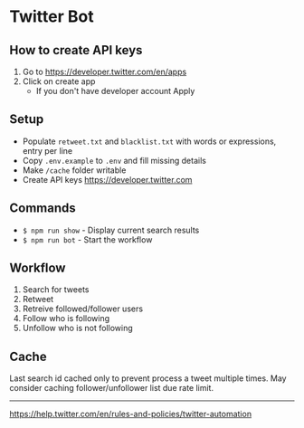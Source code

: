 # Twitter Bot

## How to create API keys

1. Go to https://developer.twitter.com/en/apps
2. Click on create app
   - If you don't have developer account Apply

## Setup

- Populate `retweet.txt` and `blacklist.txt` with words or expressions, entry per line
- Copy `.env.example` to `.env` and fill missing details
- Make `/cache` folder writable
- Create API keys https://developer.twitter.com

## Commands

- `$ npm run show` - Display current search results
- `$ npm run bot` - Start the workflow

## Workflow

1. Search for tweets
2. Retweet
3. Retreive followed/follower users
4. Follow who is following
5. Unfollow who is not following

## Cache

Last search id cached only to prevent process a tweet multiple times.
May consider caching follower/unfollower list due rate limit.

---

https://help.twitter.com/en/rules-and-policies/twitter-automation

